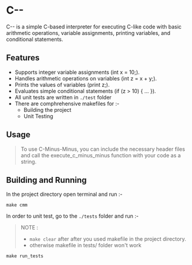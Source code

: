 # C--

C-- is a simple C-based interpreter for executing C-like code 
with basic arithmetic operations, variable assignments, printing variables, 
and conditional statements.

## Features

- Supports integer variable assignments (int x = 10;).
- Handles arithmetic operations on variables (int z = x + y;).
- Prints the values of variables (print z;).
- Evaluates simple conditional statements (if (z > 10) { ... }).
- All unit tests are written in `./test` folder
- There are comphrehensive makefiles for :- 
    - Building the project
    - Unit Testing

## Usage

> To use C-Minus-Minus, you can include the necessary header files and 
> call the execute_c_minus_minus function with your code as a string.


## Building and Running

In the project directory open terminal and run :- 

```shell
make cmm
```

In order to unit test, go to the `./tests` folder and run :-

> NOTE : 
> - `make clear` after after you used makefile in the project directory.
> - otherwise makefile in tests/ folder won't work


```shell
make run_tests
```
